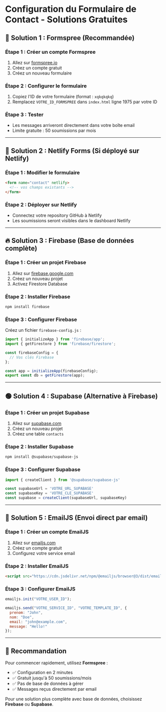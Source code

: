 # Configuration du Formulaire de Contact - Solutions Gratuites

## 🎯 Solution 1 : Formspree (Recommandée)

### Étape 1 : Créer un compte Formspree
1. Allez sur [formspree.io](https://formspree.io)
2. Créez un compte gratuit
3. Créez un nouveau formulaire

### Étape 2 : Configurer le formulaire
1. Copiez l'ID de votre formulaire (format : `xqkqkqkq`)
2. Remplacez `VOTRE_ID_FORMSPREE` dans `index.html` ligne 1975 par votre ID

### Étape 3 : Tester
- Les messages arriveront directement dans votre boîte email
- Limite gratuite : 50 soumissions par mois

---

## 🚀 Solution 2 : Netlify Forms (Si déployé sur Netlify)

### Étape 1 : Modifier le formulaire
```html
<form name="contact" netlify>
  <!-- vos champs existants -->
</form>
```

### Étape 2 : Déployer sur Netlify
- Connectez votre repository GitHub à Netlify
- Les soumissions seront visibles dans le dashboard Netlify

---

## 🔥 Solution 3 : Firebase (Base de données complète)

### Étape 1 : Créer un projet Firebase
1. Allez sur [firebase.google.com](https://firebase.google.com)
2. Créez un nouveau projet
3. Activez Firestore Database

### Étape 2 : Installer Firebase
```bash
npm install firebase
```

### Étape 3 : Configurer Firebase
Créez un fichier `firebase-config.js` :
```javascript
import { initializeApp } from 'firebase/app';
import { getFirestore } from 'firebase/firestore';

const firebaseConfig = {
  // Vos clés Firebase
};

const app = initializeApp(firebaseConfig);
export const db = getFirestore(app);
```

---

## 🟢 Solution 4 : Supabase (Alternative à Firebase)

### Étape 1 : Créer un projet Supabase
1. Allez sur [supabase.com](https://supabase.com)
2. Créez un nouveau projet
3. Créez une table `contacts`

### Étape 2 : Installer Supabase
```bash
npm install @supabase/supabase-js
```

### Étape 3 : Configurer Supabase
```javascript
import { createClient } from '@supabase/supabase-js'

const supabaseUrl = 'VOTRE_URL_SUPABASE'
const supabaseKey = 'VOTRE_CLE_SUPABASE'
const supabase = createClient(supabaseUrl, supabaseKey)
```

---

## 📧 Solution 5 : EmailJS (Envoi direct par email)

### Étape 1 : Créer un compte EmailJS
1. Allez sur [emailjs.com](https://emailjs.com)
2. Créez un compte gratuit
3. Configurez votre service email

### Étape 2 : Installer EmailJS
```html
<script src="https://cdn.jsdelivr.net/npm/@emailjs/browser@3/dist/email.min.js"></script>
```

### Étape 3 : Configurer EmailJS
```javascript
emailjs.init("VOTRE_USER_ID");

emailjs.send("VOTRE_SERVICE_ID", "VOTRE_TEMPLATE_ID", {
  prenom: "John",
  nom: "Doe",
  email: "john@example.com",
  message: "Hello!"
});
```

---

## 🎯 Recommandation

Pour commencer rapidement, utilisez **Formspree** :
- ✅ Configuration en 2 minutes
- ✅ Gratuit jusqu'à 50 soumissions/mois
- ✅ Pas de base de données à gérer
- ✅ Messages reçus directement par email

Pour une solution plus complète avec base de données, choisissez **Firebase** ou **Supabase**. 